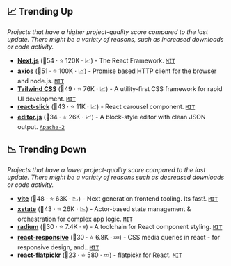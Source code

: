 ## 📈 Trending Up

_Projects that have a higher project-quality score compared to the last update. There might be a variety of reasons, such as increased downloads or code activity._

- <b><a href="https://github.com/vercel/next.js">Next.js</a></b> (🥇54 ·  ⭐ 120K · 📈) - The React Framework. <code><a href="http://bit.ly/34MBwT8">MIT</a></code>
- <b><a href="https://github.com/axios/axios">axios</a></b> (🥇51 ·  ⭐ 100K · 📈) - Promise based HTTP client for the browser and node.js. <code><a href="http://bit.ly/34MBwT8">MIT</a></code>
- <b><a href="https://github.com/tailwindlabs/tailwindcss">Tailwind CSS</a></b> (🥇49 ·  ⭐ 76K · 📈) - A utility-first CSS framework for rapid UI development. <code><a href="http://bit.ly/34MBwT8">MIT</a></code>
- <b><a href="https://github.com/akiran/react-slick">react-slick</a></b> (🥇43 ·  ⭐ 11K · 📈) - React carousel component. <code><a href="http://bit.ly/34MBwT8">MIT</a></code>
- <b><a href="https://github.com/codex-team/editor.js">editor.js</a></b> (🥈34 ·  ⭐ 26K · 📈) - A block-style editor with clean JSON output. <code><a href="http://bit.ly/3nYMfla">Apache-2</a></code>

## 📉 Trending Down

_Projects that have a lower project-quality score compared to the last update. There might be a variety of reasons such as decreased downloads or code activity._

- <b><a href="https://github.com/vitejs/vite">vite</a></b> (🥇48 ·  ⭐ 63K · 📉) - Next generation frontend tooling. Its fast!. <code><a href="http://bit.ly/34MBwT8">MIT</a></code>
- <b><a href="https://github.com/statelyai/xstate">xstate</a></b> (🥈43 ·  ⭐ 26K · 📉) - Actor-based state management & orchestration for complex app logic. <code><a href="http://bit.ly/34MBwT8">MIT</a></code>
- <b><a href="https://github.com/FormidableLabs/radium">radium</a></b> (🥉30 ·  ⭐ 7.4K · 💀) - A toolchain for React component styling. <code><a href="http://bit.ly/34MBwT8">MIT</a></code>
- <b><a href="https://github.com/yocontra/react-responsive">react-responsive</a></b> (🥉30 ·  ⭐ 6.8K · 💤) - CSS media queries in react - for responsive design, and.. <code><a href="http://bit.ly/34MBwT8">MIT</a></code>
- <b><a href="https://github.com/haoxins/react-flatpickr">react-flatpickr</a></b> (🥉23 ·  ⭐ 580 · 💤) - flatpickr for React. <code><a href="http://bit.ly/34MBwT8">MIT</a></code>

